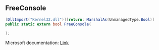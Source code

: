 ## FreeConsole

```csharp
[DllImport("Kernel32.dll")][return: MarshalAs(UnmanagedType.Bool)]
public static extern bool FreeConsole(
   
);
```

Microsoft documentation: [Link](https://learn.microsoft.com/en-us/windows/console/freeconsole)
